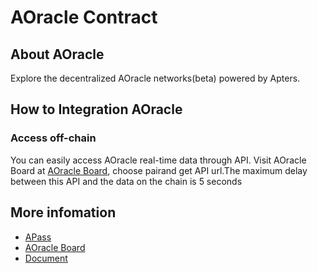 # AOracle Contract

## About AOracle
Explore the decentralized AOracle networks(beta) powered by Apters.

## How to Integration AOracle

### Access off-chain
You can easily access AOracle real-time data through API.
Visit AOracle Board at [AOracle Board](http://aptpp.com/#/aoracle), choose pairand get API url.The maximum delay between this API and the data on the chain is 5 seconds

## More infomation
- [APass](https://aptpp.com)
- [AOracle Board](http://aptpp.com/#/aoracle)
- [Document](https://doc.aptpp.com/doc/aoracle)